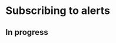 # Subscribing to alerts

## In progress

<!--
In order for users to receive notifications, they have to subscribe to an **alert** 

Things to cover: 

- What are alerts (this could be subpage, put link here)
- Different ways to subscribe 
-- React card 
-- Frontend client
-- node 
-->
